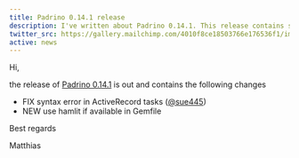 ```yaml
---
title: Padrino 0.14.1 release
description: I've written about Padrino 0.14.1. This release contains small bug fixes and many new features. Please check it out.
twitter_src: https://gallery.mailchimp.com/4010f8ce18503766e176536f1/images/32684573-8372-4e96-bc1b-5864ce88a1a4.jpg
active: news
---
```


Hi,

the release of [Padrino 0.14.1](http://padrinorb.com/blog/padrino-0-14-1/ "Padrino 0.14.1") is out and contains the
following changes

- FIX syntax error in ActiveRecord tasks ([@sue445](https://github.com/sue445 "@sue445"))
- NEW use hamlit if available in Gemfile

Best regards

Matthias

